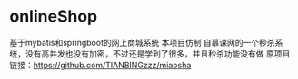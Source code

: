 # onlineShop
基于mybatis和springboot的网上商城系统
本项目仿制 自慕课网的一个秒杀系统，没有高并发也没有加密，不过还是学到了很多，并且秒杀功能没有做
原项目链接：https://github.com/TIANBINGzzz/miaosha
